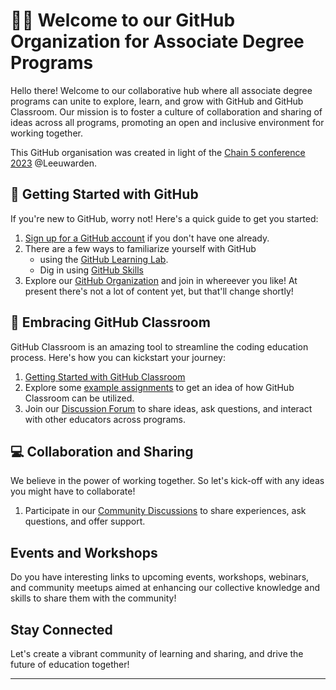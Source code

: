# 👋🏼 Welcome to our GitHub Organization for Associate Degree Programs

Hello there! Welcome to our collaborative hub where all associate degree programs can unite to explore, learn, and grow with GitHub and GitHub Classroom. Our mission is to foster a culture of collaboration and sharing of ideas across all programs, promoting an open and inclusive environment for working together.

This GitHub organisation was created in light of the [Chain 5 conference 2023](https://github.com/howest-gp-chain5) @Leeuwarden.

## 🚀 Getting Started with GitHub

If you're new to GitHub, worry not! Here's a quick guide to get you started:

1. [Sign up for a GitHub account](https://github.com/join) if you don't have one already.
2. There are a few ways to familiarize yourself with GitHub
    * using the [GitHub Learning Lab](https://github.com/apps/github-learning-lab).
    * Dig in using [GitHub Skills](https://skills.github.com/)
4. Explore our [GitHub Organization](https://github.com/howest-gp-chain5) and join in whereever you like! At present there's not a lot of content yet, but that'll change shortly!

## 🧸 Embracing GitHub Classroom

GitHub Classroom is an amazing tool to streamline the coding education process. Here's how you can kickstart your journey:

1. [Getting Started with GitHub Classroom](https://classroom.github.com/help)
2. Explore some [example assignments](https://github.com/howest-gp-chain5/example-assignments) to get an idea of how GitHub Classroom can be utilized.
3. Join our [Discussion Forum](https://github.com/orgs/howest-gp-chain5/discussions) to share ideas, ask questions, and interact with other educators across programs.

## 💻 Collaboration and Sharing

We believe in the power of working together. So let's kick-off with any ideas you might have to collaborate!

1. Participate in our [Community Discussions](https://github.com/orgs/howest-gp-chain5/discussions) to share experiences, ask questions, and offer support.

## Events and Workshops

Do you have interesting links to upcoming events, workshops, webinars, and community meetups aimed at enhancing our collective knowledge and skills to share them with the community!

## Stay Connected

Let's create a vibrant community of learning and sharing, and drive the future of education together!

---
